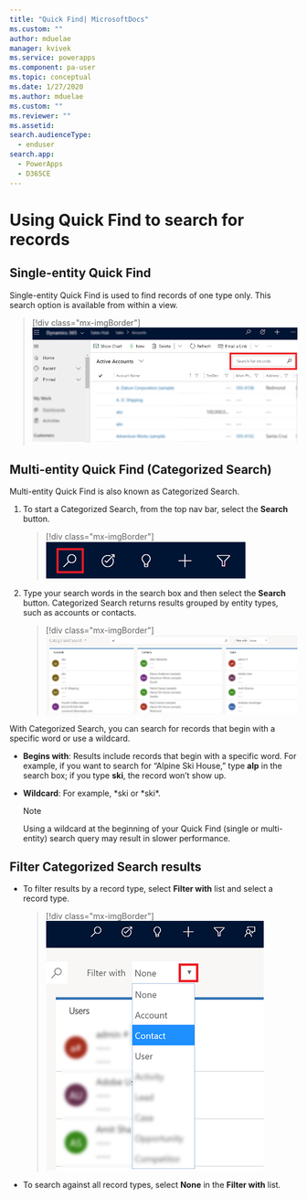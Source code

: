 ```yaml
---
title: "Quick Find| MicrosoftDocs"
ms.custom: ""
author: mduelae
manager: kvivek
ms.service: powerapps
ms.component: pa-user
ms.topic: conceptual
ms.date: 1/27/2020
ms.author: mduelae
ms.custom: ""
ms.reviewer: ""
ms.assetid: 
search.audienceType: 
  - enduser
search.app: 
  - PowerApps
  - D365CE
---
```


# Using Quick Find to search for records

## Single-entity Quick Find

Single-entity Quick Find is used to find records of one type only. This search option is available from within a view. 

   > [!div class="mx-imgBorder"]
   > ![Single-entity Quick Find](media/single-quick-find-search-box.png "Single-entity Quick Find Search Box") 

## Multi-entity Quick Find (Categorized Search)

Multi-entity Quick Find is also known as Categorized Search. 

1.  To start a Categorized Search, from the top nav bar, select the **Search** button.  

     > [!div class="mx-imgBorder"]
     > ![Global Search Button](media/global-search-button.png "Global Search Button")   
  
2.  Type your search words in the search box and then select the **Search** button. Categorized Search returns results grouped by entity types, such as accounts or contacts.

     > [!div class="mx-imgBorder"]
     > ![Categorized Search Results](media/categorized-search-results.png "Categorized Search Results Page") 

With Categorized Search, you can search for records that begin with a specific word or use a wildcard.
  
- **Begins with**: Results include records that begin with a specific word. For example, if you want to search for “Alpine Ski House,” type **alp** in the search box; if you type **ski**, the record won’t show up.  
  
- **Wildcard**: For example, *ski or *ski\*. 

  > [!NOTE]
  >  Using a wildcard at the beginning of your Quick Find (single or multi-entity) search query may result in slower performance.
  
## Filter Categorized Search results 
  
-   To filter results by a record type, select **Filter with** list and select a record type.  

    > [!div class="mx-imgBorder"]
    > ![Filtering Categorized Search Results](media/filter-categorized-search-results.png "Filtering Categorized Search Results")  

  
-   To search against all record types, select **None** in the **Filter with** list.  


